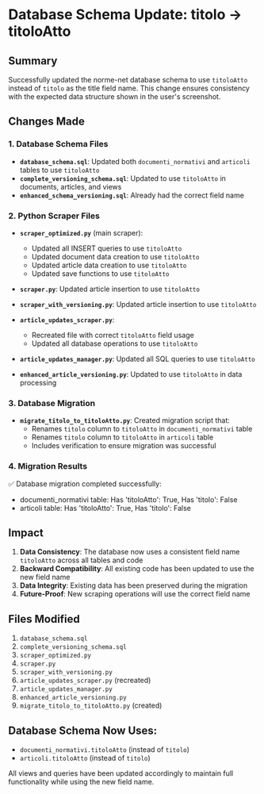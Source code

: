 # Database Schema Update: titolo → titoloAtto

## Summary

Successfully updated the norme-net database schema to use `titoloAtto` instead of `titolo` as the title field name. This change ensures consistency with the expected data structure shown in the user's screenshot.

## Changes Made

### 1. Database Schema Files

- **`database_schema.sql`**: Updated both `documenti_normativi` and `articoli` tables to use `titoloAtto`
- **`complete_versioning_schema.sql`**: Updated to use `titoloAtto` in documents, articles, and views
- **`enhanced_schema_versioning.sql`**: Already had the correct field name

### 2. Python Scraper Files

- **`scraper_optimized.py`** (main scraper):

  - Updated all INSERT queries to use `titoloAtto`
  - Updated document data creation to use `titoloAtto`
  - Updated article data creation to use `titoloAtto`
  - Updated save functions to use `titoloAtto`

- **`scraper.py`**: Updated article insertion to use `titoloAtto`

- **`scraper_with_versioning.py`**: Updated article insertion to use `titoloAtto`

- **`article_updates_scraper.py`**:

  - Recreated file with correct `titoloAtto` field usage
  - Updated all database operations to use `titoloAtto`

- **`article_updates_manager.py`**: Updated all SQL queries to use `titoloAtto`

- **`enhanced_article_versioning.py`**: Updated to use `titoloAtto` in data processing

### 3. Database Migration

- **`migrate_titolo_to_titoloAtto.py`**: Created migration script that:
  - Renames `titolo` column to `titoloAtto` in `documenti_normativi` table
  - Renames `titolo` column to `titoloAtto` in `articoli` table
  - Includes verification to ensure migration was successful

### 4. Migration Results

✅ Database migration completed successfully:

- documenti_normativi table: Has 'titoloAtto': True, Has 'titolo': False
- articoli table: Has 'titoloAtto': True, Has 'titolo': False

## Impact

1. **Data Consistency**: The database now uses a consistent field name `titoloAtto` across all tables and code
2. **Backward Compatibility**: All existing code has been updated to use the new field name
3. **Data Integrity**: Existing data has been preserved during the migration
4. **Future-Proof**: New scraping operations will use the correct field name

## Files Modified

1. `database_schema.sql`
2. `complete_versioning_schema.sql`
3. `scraper_optimized.py`
4. `scraper.py`
5. `scraper_with_versioning.py`
6. `article_updates_scraper.py` (recreated)
7. `article_updates_manager.py`
8. `enhanced_article_versioning.py`
9. `migrate_titolo_to_titoloAtto.py` (created)

## Database Schema Now Uses:

- `documenti_normativi.titoloAtto` (instead of `titolo`)
- `articoli.titoloAtto` (instead of `titolo`)

All views and queries have been updated accordingly to maintain full functionality while using the new field name.
